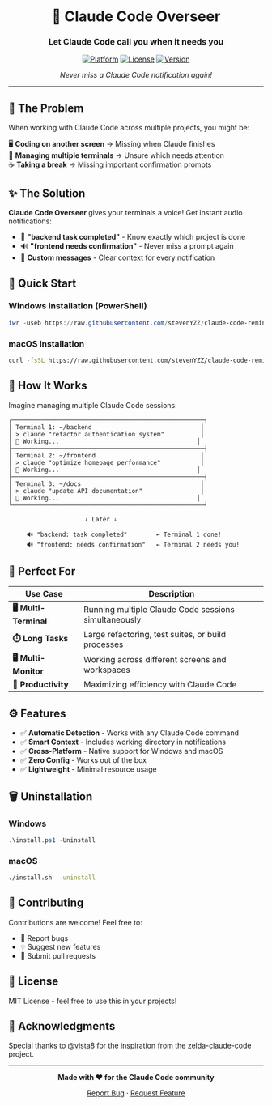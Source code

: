 <div align="center">

# 🔔 Claude Code Overseer

### Let Claude Code call you when it needs you

[![Platform](https://img.shields.io/badge/platform-Windows%20%7C%20macOS-blue)](https://github.com/stevenYZZ/claude-code-reminder)
[![License](https://img.shields.io/badge/license-MIT-green)](LICENSE)
[![Version](https://img.shields.io/badge/version-1.0.0-orange)](https://github.com/stevenYZZ/claude-code-reminder/releases)

*Never miss a Claude Code notification again!*

</div>

---

## 🎯 The Problem

When working with Claude Code across multiple projects, you might be:

🖥️ **Coding on another screen** → Missing when Claude finishes  
📁 **Managing multiple terminals** → Unsure which needs attention  
☕ **Taking a break** → Missing important confirmation prompts  

## ✨ The Solution

**Claude Code Overseer** gives your terminals a voice! Get instant audio notifications:

- 🎵 **"backend task completed"** - Know exactly which project is done
- 🔊 **"frontend needs confirmation"** - Never miss a prompt again
- 🎯 **Custom messages** - Clear context for every notification

## 🚀 Quick Start

### Windows Installation (PowerShell)

```powershell
iwr -useb https://raw.githubusercontent.com/stevenYZZ/claude-code-reminder/master/install.ps1 | iex
```

### macOS Installation

```bash
curl -fsSL https://raw.githubusercontent.com/stevenYZZ/claude-code-reminder/master/install.sh | bash
```

## 📖 How It Works

Imagine managing multiple Claude Code sessions:

```
┌─────────────────────────────────────────────────────┐
│ Terminal 1: ~/backend                              │
│ > claude "refactor authentication system"          │
│ 🔄 Working...                                      │
├─────────────────────────────────────────────────────┤
│ Terminal 2: ~/frontend                             │
│ > claude "optimize homepage performance"           │
│ 🔄 Working...                                      │
├─────────────────────────────────────────────────────┤
│ Terminal 3: ~/docs                                 │
│ > claude "update API documentation"                │
│ 🔄 Working...                                      │
└─────────────────────────────────────────────────────┘

                     ↓ Later ↓

     🔊 "backend: task completed"        ← Terminal 1 done!
     🔊 "frontend: needs confirmation"   ← Terminal 2 needs you!
```

## 🎯 Perfect For

| Use Case | Description |
|----------|-------------|
| **🖥️ Multi-Terminal** | Running multiple Claude Code sessions simultaneously |
| **⏱️ Long Tasks** | Large refactoring, test suites, or build processes |
| **🖥️ Multi-Monitor** | Working across different screens and workspaces |
| **🚀 Productivity** | Maximizing efficiency with Claude Code |

## ⚙️ Features

- ✅ **Automatic Detection** - Works with any Claude Code command
- ✅ **Smart Context** - Includes working directory in notifications
- ✅ **Cross-Platform** - Native support for Windows and macOS
- ✅ **Zero Config** - Works out of the box
- ✅ **Lightweight** - Minimal resource usage

## 🗑️ Uninstallation

### Windows
```powershell
.\install.ps1 -Uninstall
```

### macOS
```bash
./install.sh --uninstall
```

## 🤝 Contributing

Contributions are welcome! Feel free to:

- 🐛 Report bugs
- 💡 Suggest new features
- 🔧 Submit pull requests

## 📄 License

MIT License - feel free to use this in your projects!

## 🙏 Acknowledgments

Special thanks to [@vista8](https://twitter.com/vista8) for the inspiration from the zelda-claude-code project.

---

<div align="center">

**Made with ❤️ for the Claude Code community**

[Report Bug](https://github.com/stevenYZZ/claude-code-reminder/issues) · [Request Feature](https://github.com/stevenYZZ/claude-code-reminder/issues)

</div>
